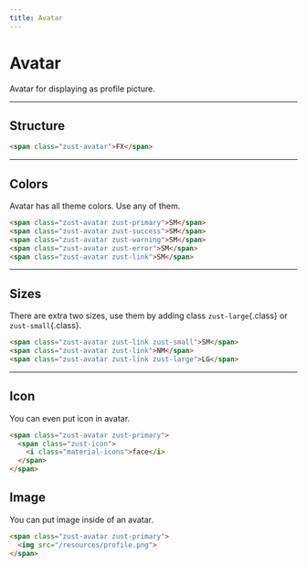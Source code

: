 ```yaml
---
title: Avatar
---
```


# Avatar
Avatar for displaying as profile picture.

---


## Structure
```html {snippet}
<span class="zust-avatar">FX</span>
```
---


## Colors
Avatar has all theme colors. Use any of them.

```html {snippet}
<span class="zust-avatar zust-primary">SM</span>
<span class="zust-avatar zust-success">SM</span>
<span class="zust-avatar zust-warning">SM</span>
<span class="zust-avatar zust-error">SM</span>
<span class="zust-avatar zust-link">SM</span>
```
---


## Sizes
There are extra two sizes, use them by adding class `zust-large`{.class} or `zust-small`{.class}.

```html {snippet}
<span class="zust-avatar zust-link zust-small">SM</span>
<span class="zust-avatar zust-link">NM</span>
<span class="zust-avatar zust-link zust-large">LG</span>
```
---


## Icon
You can even put icon in avatar.

```html {snippet}
<span class="zust-avatar zust-primary">
  <span class="zust-icon">
    <i class="material-icons">face</i>
  </span>
</span>
```


## Image
You can put image inside of an avatar.

```html {snippet}
<span class="zust-avatar zust-primary">
  <img src="/resources/profile.png">
</span>
```
